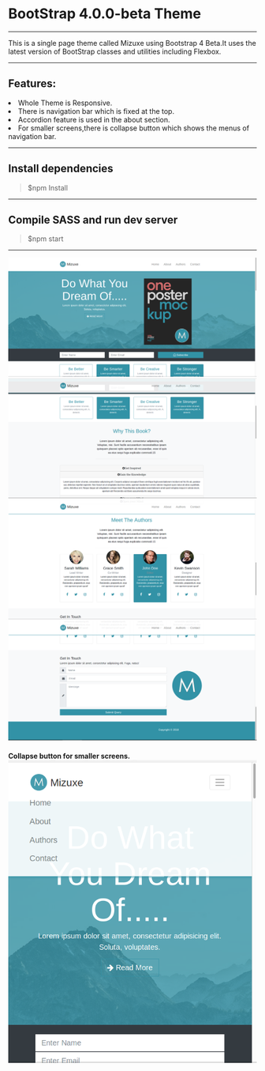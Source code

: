 # BootStrap 4.0.0-beta Theme
<hr>
This is a single page theme called Mizuxe using Bootstrap 4 Beta.It uses the latest version of BootStrap classes and utilities including Flexbox.

<hr>

## Features:

<li>Whole Theme is Responsive.</li>
<li>There is navigation bar which is fixed at the top.</li>
<li>Accordion feature is used in the about section.
<li>For smaller screens,there is collapse button which shows the menus of navigation bar.</li>

<hr>

## Install dependencies
<blockquote>$npm Install</blockquote>

<hr>

## Compile SASS and run dev server
>$npm start

<hr>

<img src="https://github.com/ajraj27/Mizuxe/blob/master/src/screenshots/showcase.png" />
<img src="https://github.com/ajraj27/Mizuxe/blob/master/src/screenshots/about.png" />
<img src="https://github.com/ajraj27/Mizuxe/blob/master/src/screenshots/authors.png" />
<img src="https://github.com/ajraj27/Mizuxe/blob/master/src/screenshots/contact.png" />


<h4>Collapse button for smaller screens.

<img src="https://github.com/ajraj27/Mizuxe/blob/master/src/screenshots/collapse.png" />
